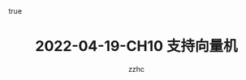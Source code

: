 ---
layout: post
title: 2022-04-19-CH10 支持向量机
tags: [ML]
category: 吴恩达ML
toc: true
math: true
author: zzhc
---
